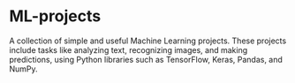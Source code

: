# ML-projects
A collection of simple and useful Machine Learning projects. These projects include tasks like analyzing text, recognizing images, and making predictions, using Python libraries such as TensorFlow, Keras, Pandas, and NumPy.
